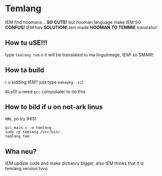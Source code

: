 # Temlang 
tEM find hoomans... __SO CUTE!__ but hooman language make tEM SO __CONFUS!__ tEM hav __SOLUTION!__ tem made __HOOMAN TO TEMMIE__ translator!

## How tu uSE!!!
type ```temlang tem``` n it will be translated tu ma linguineage, tEM! so SMARt!

## How ta build
r u kidding tEM? just type ```makepkg -si```!

ALsO! u need ```gcc``` compuiialer to do this


## How to bild if u on not-ark linus

~~idc~~, yo try tHIS!
```
gcc main.c -o temlang
sudo cp temlang /usr/bin/
temlang tem
```

## Wha neu?
tEM update code and make dictianry bigger, also tEM thinks that it iz temlang version tvvo
